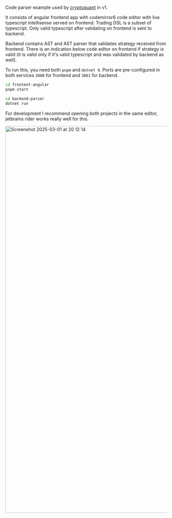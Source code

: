 Code parser example used by [cryptoquant](https://cryptoquant.dev) in v1.

It consists of angular frontend app with codemirror6 code editor with live typescript intellisense served on frontend.
Trading DSL is a subset of typescript. Only valid typescript after validating on frontend is sent to backend.

Backend contains AST and AST parser that validates strategy received from frontend. 
There is an indication below code editor on frontend if strategy is valid (it is valid only if it's valid typescript and was validated by backend as well).

To run this, you need both `pnpm` and `dotnet 9`. Ports are pre-configured in both services `3000` for frontend and `3001` for backend.

```bash frontend
cd frontent-angular
pnpm start
```

```bash backend
cd backend-parser
dotnet run
```

For development I recommend opening both projects in the same editor, jetbrains rider works really well for this.

<img width="1208" alt="Screenshot 2025-03-01 at 20 12 14" src="https://github.com/user-attachments/assets/0bb3af27-3628-41a7-a9dc-7788ee3ee8ac" />
